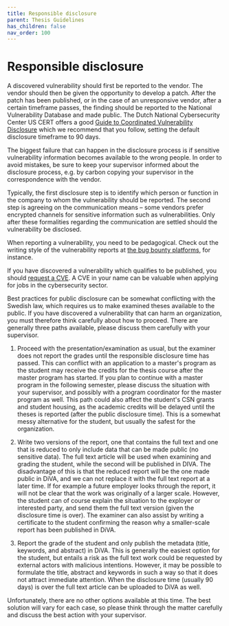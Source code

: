 ```yaml
---
title: Responsible disclosure
parent: Thesis Guidelines
has_children: false
nav_order: 100
---
```


# Responsible disclosure

A discovered vulnerability should first be reported to the vendor. The vendor should then be given the opportunity to develop a patch. After the patch has been published, or in the case of an unresponsive vendor, after a certain timeframe passes, the finding should be reported to the National Vulnerability Database and made public. The Dutch National Cybersecurity Center US CERT offers a good [Guide to
Coordinated Vulnerability Disclosure](https://english.ncsc.nl/binaries/ncsc-en/documents/publications/2019/juni/01/coordinated-vulnerability-disclosure-the-guideline/WEB_Brochure-NCSC_EN.pdf) which we recommend that you follow, setting the default disclosure timeframe to 90 days.

The biggest failure that can happen in the disclosure process is if sensitive vulnerability information becomes available to the wrong people. In order to avoid mistakes, be sure to keep your supervisor informed about the disclosure process, e.g. by carbon copying your supervisor in the correspondence with the vendor.

Typically, the first disclosure step is to identify which person or function in the company to whom the vulnerability should be reported. The second step is agreeing on the communication means – some vendors prefer encrypted channels for sensitive information such as vulnerabilities. Only after these formalities regarding the communication are settled should the vulnerability be disclosed.

When reporting a vulnerability, you need to be pedagogical. Check out the writing style of the vulnerability reports at [the bug bounty platforms](https://hackerone.com/hacktivity), for instance.

If you have discovered a vulnerability which qualifies to be published, you should [request a CVE](https://cve.mitre.org/cve/request_id.html). A CVE in your name can be valuable when applying for jobs in the cybersecurity sector.

Best practices for public disclosure can be somewhat conflicting with the Swedish law, which requires us to make examined theses available to the public. If you have discovered a vulnerability that can harm an organization, you must therefore think carefully about how to proceed. There are generally three paths available, please discuss them carefully with your supervisor.

1. Proceed with the presentation/examination as usual, but the examiner does not report the grades until the responsible disclosure time has passed. This can conflict with an application to a master's program as the student may receive the credits for the thesis course after the master program has started. If you plan to continue with a master program in the following semester, please discuss the situation with your supervisor, and possibly with a program coordinator for the master program as well. This path could also affect the student's CSN grants and student housing, as the academic credits will be delayed until the theses is reported (after the public disclosure time). This is a somewhat messy alternative for the student, but usually the safest for the organization.

2. Write two versions of the report, one that contains the full text and one that is reduced to only include data that can be made public (no sensitive data). The full text article will be used when examining and grading the student, while the second will be published in DIVA. The disadvantage of this is that the reduced report will be the one made public in DiVA, and we can not replace it with the full text report at a later time. If for example a future employer looks through the report, it will not be clear that the work was originally of a larger scale. However, the student can of course explain the situation to the exployer or interested party, and send them the full text version (given the disclosure time is over). The examiner can also assist by writing a certificate to the student confirming the reason why a smaller-scale report has been published in DiVA.

3. Report the grade of the student and only publish the metadata (title, keywords, and abstract) in DiVA. This is generally the easiest option for the student, but entails a risk as the full text work could be requested by external actors with malicious intentions. However, it may be possible to formulate the title, abstract and keywords in such a way so that it does not attract immediate attention. When the disclosure time (usually 90 days) is over the full text article can be uploaded to DiVA as well.


Unfortunately, there are no other options available at this time. The best solution will vary for each case, so please think through the matter carefully and discuss the best action with your supervisor.


<!--If the disclosure process takes longer time than your thesis project, you can still present your thesis, complete the course and receive your credits. KTH will, however, not publish the report until the disclosure process has completed.


 Unfortunately, none of the alternatives is an optimal solution, it is rather a question of a choice "between plague and cholera". I have entered my comments after resp. option:
 -->
